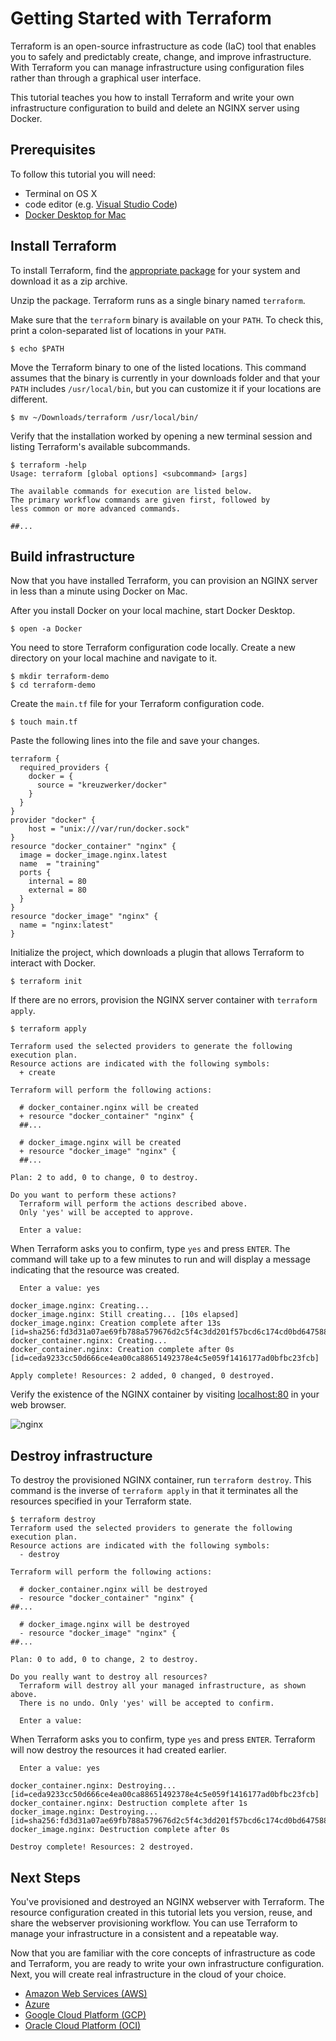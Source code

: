 # Getting Started with Terraform

Terraform is an open-source infrastructure as code (IaC) tool that enables you to safely and predictably create, change, and improve infrastructure. 
With Terraform you can manage infrastructure using configuration files rather than through a graphical user interface. 

This tutorial teaches you how to install Terraform and write your own infrastructure configuration to build and delete an NGINX server using Docker. 

## Prerequisites

To follow this tutorial you will need:

- Terminal on OS X
- code editor (e.g. [Visual Studio Code](https://code.visualstudio.com/download))
- [Docker Desktop for Mac](https://docs.docker.com/desktop/mac/install/)

## Install Terraform

To install Terraform, find the [appropriate package](https://www.terraform.io/downloads.html) for your system and download it as a zip archive. 

Unzip the package. Terraform runs as a single binary named `terraform`. 

Make sure that the `terraform` binary is available on your `PATH`. To check this, print a colon-separated list of locations in your `PATH`.

```shell
$ echo $PATH
```
Move the Terraform binary to one of the listed locations. This command assumes that the binary is currently in your downloads folder and that your `PATH` includes `/usr/local/bin`, but you can customize it if your locations are different.

```shell
$ mv ~/Downloads/terraform /usr/local/bin/
```
Verify that the installation worked by opening a new terminal session and listing Terraform's available subcommands.

```shell
$ terraform -help
Usage: terraform [global options] <subcommand> [args]

The available commands for execution are listed below.
The primary workflow commands are given first, followed by
less common or more advanced commands.

##...
```

## Build infrastructure

Now that you have installed Terraform, you can provision an NGINX server in less than a minute using Docker on Mac. 

After you install Docker on your local machine, start Docker Desktop.

```shell
$ open -a Docker
```

You need to store Terraform configuration code locally. Create a new directory on your local machine and navigate to it.

```shell
$ mkdir terraform-demo
$ cd terraform-demo
```

Create the `main.tf` file for your Terraform configuration code.

```shell
$ touch main.tf
```

Paste the following lines into the file and save your changes.

```hcl
terraform {
  required_providers {
    docker = {
      source = "kreuzwerker/docker"
    }
  }
}
provider "docker" {
    host = "unix:///var/run/docker.sock"
}
resource "docker_container" "nginx" {
  image = docker_image.nginx.latest
  name  = "training"
  ports {
    internal = 80
    external = 80
  }
}
resource "docker_image" "nginx" {
  name = "nginx:latest"
}
```

Initialize the project, which downloads a plugin that allows Terraform to interact with Docker.

```shell
$ terraform init
```

If there are no errors, provision the NGINX server container with `terraform apply`. 

```shell
$ terraform apply

Terraform used the selected providers to generate the following execution plan.
Resource actions are indicated with the following symbols:
  + create

Terraform will perform the following actions:

  # docker_container.nginx will be created
  + resource "docker_container" "nginx" {
  ##... 

  # docker_image.nginx will be created
  + resource "docker_image" "nginx" {
  ##...   

Plan: 2 to add, 0 to change, 0 to destroy.

Do you want to perform these actions?
  Terraform will perform the actions described above.
  Only 'yes' will be accepted to approve.
  
  Enter a value:
```

When Terraform asks you to confirm, type `yes` and press `ENTER`.
The command will take up to a few minutes to run and will display a message indicating that the resource was created.

```shell
  Enter a value: yes

docker_image.nginx: Creating...
docker_image.nginx: Still creating... [10s elapsed]
docker_image.nginx: Creation complete after 13s [id=sha256:fd3d31a07ae69fb788a579676d2c5f4c3dd201f57bcd6c174cd0bd6475886f23nginx:latest]
docker_container.nginx: Creating...
docker_container.nginx: Creation complete after 0s [id=ceda9233cc50d666ce4ea00ca88651492378e4c5e059f1416177ad0bfbc23fcb]

Apply complete! Resources: 2 added, 0 changed, 0 destroyed.
```

Verify the existence of the NGINX container by visiting [localhost:80](localhost:80) in your web browser.

![nginx](https://mktg-content-api-hashicorp.vercel.app/api/assets?product=tutorials&version=main&asset=public%2Fimg%2Fterraform%2Fgetting-started%2Fterraform-docker-nginx.png)

## Destroy infrastructure

To destroy the provisioned NGINX container, run `terraform destroy`. This command is the inverse of `terraform apply` in that it terminates all the resources specified in your Terraform state. 

```shell
$ terraform destroy
Terraform used the selected providers to generate the following execution plan.
Resource actions are indicated with the following symbols:
  - destroy

Terraform will perform the following actions:

  # docker_container.nginx will be destroyed
  - resource "docker_container" "nginx" {
##...    

  # docker_image.nginx will be destroyed
  - resource "docker_image" "nginx" {
##...   

Plan: 0 to add, 0 to change, 2 to destroy.

Do you really want to destroy all resources?
  Terraform will destroy all your managed infrastructure, as shown above.
  There is no undo. Only 'yes' will be accepted to confirm.

  Enter a value:
```

When Terraform asks you to confirm, type `yes` and press `ENTER`. Terraform will now destroy the resources it had created earlier.

```shell
  Enter a value: yes

docker_container.nginx: Destroying... [id=ceda9233cc50d666ce4ea00ca88651492378e4c5e059f1416177ad0bfbc23fcb]
docker_container.nginx: Destruction complete after 1s
docker_image.nginx: Destroying... [id=sha256:fd3d31a07ae69fb788a579676d2c5f4c3dd201f57bcd6c174cd0bd6475886f23nginx:latest]
docker_image.nginx: Destruction complete after 0s

Destroy complete! Resources: 2 destroyed.
```
## Next Steps

You've provisioned and destroyed an NGINX webserver with Terraform. The resource configuration created in this tutorial lets you version, reuse, and share the webserver provisioning workflow. You can use Terraform to manage your infrastructure in a consistent and a repeatable way.

Now that you are familiar with the core concepts of infrastructure as code and Terraform, you are ready to write your own infrastructure configuration. Next, you will create real infrastructure in the cloud of your choice.

- [Amazon Web Services (AWS)](https://learn.hashicorp.com/tutorials/terraform/aws-build)
- [Azure](https://learn.hashicorp.com/tutorials/terraform/azure-build)
- [Google Cloud Platform (GCP)](https://learn.hashicorp.com/tutorials/terraform/google-cloud-platform-build)
- [Oracle Cloud Platform (OCI)](https://learn.hashicorp.com/tutorials/terraform/oci-build)